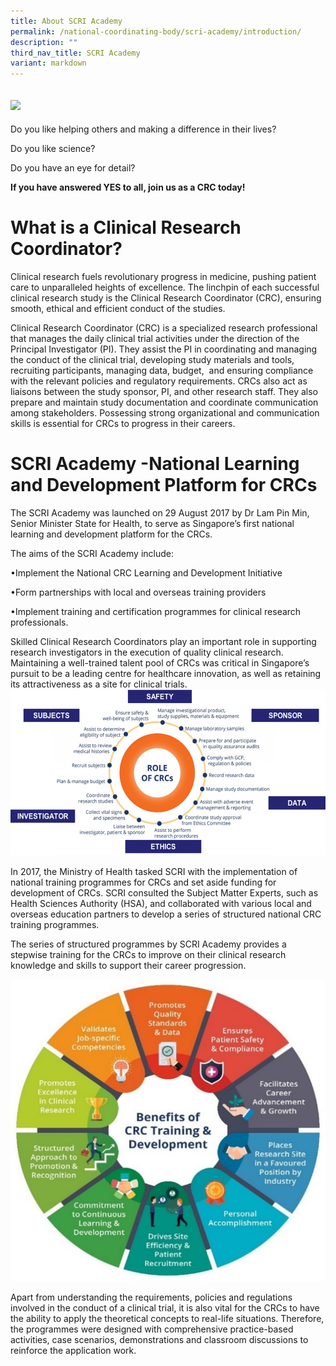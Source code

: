 ```yaml
---
title: About SCRI Academy
permalink: /national-coordinating-body/scri-academy/introduction/
description: ""
third_nav_title: SCRI Academy
variant: markdown
---
```

![](/images/Picture1_1.png)
------------
   

Do you like helping others and making a difference in their lives?

Do you like science?

Do you have an eye for detail?

**If you have answered YES to all, join us as a CRC today!**


  

# What is a Clinical Research Coordinator?

   

Clinical research fuels revolutionary progress in medicine, pushing patient care to unparalleled heights of excellence. The linchpin of each successful clinical research study is the Clinical Research Coordinator (CRC), ensuring smooth, ethical and efficient conduct of the studies.

Clinical Research Coordinator (CRC) is a specialized research professional that manages the daily clinical trial activities under the direction of the Principal Investigator (PI). They assist the PI in coordinating and managing the conduct of the clinical trial, developing study materials and tools, recruiting participants, managing data, budget,  and ensuring compliance with the relevant policies and regulatory requirements. CRCs also act as liaisons between the study sponsor, PI, and other research staff. They also prepare and maintain study documentation and coordinate communication among stakeholders. Possessing strong organizational and communication skills is essential for CRCs to progress in their careers.

   

# SCRI Academy -National Learning and Development Platform for CRCs

   

The SCRI Academy was launched on 29 August 2017 by Dr Lam Pin Min, Senior Minister State for Health, to serve as Singapore’s first national learning and development platform for the CRCs.

The aims of the SCRI Academy include:

•Implement the National CRC Learning and Development Initiative

•Form partnerships with local and overseas training providers

•Implement training and certification programmes for clinical research professionals.


Skilled Clinical Research Coordinators play an important role in supporting research investigators in the execution of quality clinical research. Maintaining a well-trained talent pool of CRCs was critical in Singapore’s pursuit to be a leading centre for healthcare innovation, as well as retaining its attractiveness as a site for clinical trials.
![](/images/Picture3.png)

   

In 2017, the Ministry of Health tasked SCRI with the implementation of national training programmes for CRCs and set aside funding for development of CRCs. SCRI consulted the Subject Matter Experts, such as Health Sciences Authority (HSA), and collaborated with various local and overseas education partners to develop a series of structured national CRC training programmes.

The series of structured programmes by SCRI Academy provides a stepwise training for the CRCs to improve on their clinical research knowledge and skills to support their career progression.

![](/images/Picture4.png)

  Apart from understanding the requirements, policies and regulations involved in the conduct of a clinical trial, it is also vital for the CRCs to have the ability to apply the theoretical concepts to real-life situations. Therefore, the programmes were designed with comprehensive practice-based activities, case scenarios, demonstrations and classroom discussions to reinforce the application work.